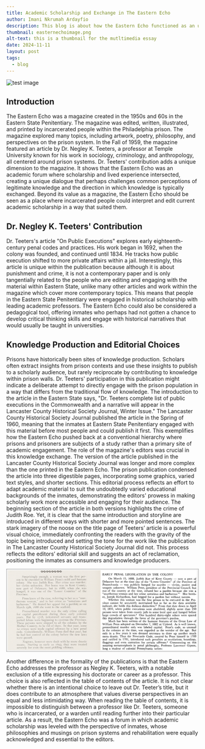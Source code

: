 ```yaml
---
title: Academic Scholarship and Exchange in The Eastern Echo
author: Imani Nkrumah Ardayfio
description: This blog is about how the Eastern Echo functioned as an unexpected academic forum that facilitated a unique exchange of knowledge between prisoners and scholars
thumbnail: easternechoimage.png
alt-text: this is a thumbnail for the mutltimedia essay
date: 2024-11-11
layout: post
tags:
  - blog
---
```


![test image](/assets/img/easternechoimage.png)

## **Introduction**

The Eastern Echo was a magazine created in the 1950s and 60s in the Eastern State Penitentiary. The magazine was edited, written, illustrated, and printed by incarcerated people within the Philadelphia prison. The magazine explored many topics, including artwork, poetry, philosophy, and perspectives on the prison system. In the Fall of 1959, the magazine featured an article by Dr. Negley K. Teeters, a professor at Temple University known for his work in sociology, criminology, and anthropology, all centered around prison systems. Dr. Teeters' contribution adds a unique dimension to the magazine. It shows that the Eastern Echo was an academic forum where scholarship and lived experience intersected, creating a unique dialogue that perhaps challenges common perceptions of legitimate knowledge and the direction in which knowledge is typically exchanged. Beyond its value as a magazine, the Eastern Echo should be seen as a place where incarcerated people could interpret and edit current academic scholarship in a way that suited them. 

## **Dr. Negley K. Teeters' Contribution**
Dr. Teeters's article "On Public Executions" explores early eighteenth-century penal codes and practices. His work began in 1692, when the colony was founded, and continued until 1834. He tracks how public execution shifted to more private affairs within a jail. Interestingly, this article is unique within the publication because although it is about punishment and crime, it is not a contemporary paper and is only tangentially related to the people who are editing and engaging with the material within Eastern State, unlike many other articles and work within the magazine which cover more contemporary topics. This means that people in the Eastern State Penitentiary were engaged in historical scholarship with leading academic professors. The Eastern Echo could also be considered a pedagogical tool, offering inmates who perhaps had not gotten a chance to develop critical thinking skills and engage with historical narratives that would usually be taught in universities. 

## **Knowledge Production and Editorial Choices**
Prisons have historically been sites of knowledge production. Scholars often extract insights from prison contexts and use these insights to publish to a scholarly audience,  but rarely reciprocate by contributing to knowledge within prison walls. Dr. Teeters' participation in this publication might indicate a deliberate attempt to directly engage with the prison population in a way that differs from the traditional flow of knowledge. The introduction to the article in the Eastern State says, "Dr. Teeters complete list of public executions in the Commonwealth and a narrative will appear in the Lancaster County Historical Society Journal, Winter Issue." The Lancaster County Historical Society Journal published the article in the Spring of 1960, meaning that the inmates at Eastern State Penitentiary engaged with this material before most people and could publish it first. This exemplifies how the Eastern Echo pushed back at a conventional hierarchy where prisons and prisoners are subjects of a study rather than a primary site of academic engagement. 
The role of the magazine's editors was crucial in this knowledge exchange. The version of the article published in the Lancaster County Historical Society Journal was longer and more complex than the one printed in the Eastern Echo. The prison publication condensed the article into three digestible pages, incorporating some graphics, varied text styles, and shorter sections. This editorial process reflects an effort to adapt academic material to suit the undoubtedly varied educational backgrounds of the inmates, demonstrating the editors' prowess in making scholarly work more accessible and engaging for their audience. The beginning section of the article in both versions highlights the crime of Judith Roe. Yet, it is clear that the same introduction and storyline are introduced in different ways with shorter and more pointed sentences. The stark imagery of the noose on the title page of Teeters’ article is a powerful visual choice, immediately confronting the readers with the gravity of the topic being introduced and setting the tone for the work like the publication in The Lancaster County Historical Society Journal did not. This process reflects the editors’ editorial skill and suggests an act of reclamation, positioning the inmates as consumers and knowledge producers.

![Alt text for the image](assets/img/judithroeimage.png)

Another difference in the formality of the publications is that the Eastern Echo addresses the professor as Negley K. Teeters, with a notable exclusion of a title expressing his doctorate or career as a professor. This choice is also reflected in the table of contents of the article. It is not clear whether there is an intentional choice to leave out Dr. Teeter’s title, but it does contribute to an atmosphere that values diverse perspectives in an equal and less intimidating way. When reading the table of contents, it is impossible to distinguish between a professor like Dr. Teeters, someone who is incarcerated, or a warden until reading further into their particular article. As a result, the Eastern Echo was a forum in which academic scholarship was leveled with the perspective of inmates, whose philosophies and musings on prison systems and rehabilitation were equally acknowledged and essential to the editors. 

